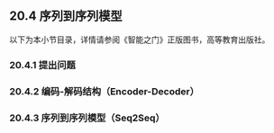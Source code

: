 <!--Copyright © Microsoft Corporation. All rights reserved.
  适用于[License](https://github.com/Microsoft/ai-edu/blob/master/LICENSE.md)版权许可-->

## 20.4 序列到序列模型

以下为本小节目录，详情请参阅《智能之门》正版图书，高等教育出版社。

### 20.4.1 提出问题

### 20.4.2 编码-解码结构（Encoder-Decoder）

### 20.4.3 序列到序列模型（Seq2Seq）
